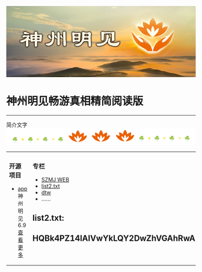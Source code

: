   
![N|Solid](https://github.com/szmj0/update/blob/main/extras/Icon-256.jpg)
# 神州明见畅游真相精简阅读版 	
---
简介文字
![N|Solid](https://github.com/szmj0/update/blob/main/extras/sjmj-fg.jpg)

<table align="center"><tr>
<td valign="top" width="33%" style="word-wrap: break-word;">

### 开源项目  
- [app](github.com/szmj0/update/blob/main/extras/szmj-v6.9.2024010901.apk)神州明见6.9	
[查看更多](github.com/szmj0/Publish)	 

	
</td>
<td valign="top" width="33%" style="word-wrap: break-word;">

### 专栏  
- [SZMJ WEB](github.com/szmj0/update/blob/main/extras/SZZD_PC/szmjweb.3.0.zip)
- [list2.txt](szzdmj.github.io/github-page-test/list2.txt)
- [dtw](j.mp/ddw2288)
- ……

	
**list2.txt:**      
---
HQBk4PZ14lAlVwYkLQY2DwZhVGAhRwAk4PBkVQY5DwZhVGAhRwAk4PBkVQYkVwY0HwY4VwZhHwZkjlAm4FZ0RwY0ZwY0RGZfVmZhpGBhRwAk4FZfHQAk4lAkRwYkLGZhRQYlRwYmtwYkLGZhRQYlxwYkNGZhRwAk4FZfRGZl4FA34FZ2RwYkjPB0VwYjRGZhRwAk4FZfLmZk4lA44PA3RwYkjvZkVwY5ZwYkZwZhRwAfxQBhNGAhRmZl4FZ2jPB0VwYmRGZhpwZl4FZ2jvZ14PBlVwYjLGZhRQYlDwYlRwZhHGZk4FB1jFB4RwYmZwYkDGZhNwZljPB4RwYltwY5VwZhLmZfpQBk4FA34lA04PAkRQY5xGZhVmZk4PBlVwY1VGZfVGAk4FAmVwYlZwY0RGZftQZk4lAl4FZ2RwY4RwZftmAk4FZ44PAm4FZfDGZk4FZ0VwY0ZwY0RGZfZGZk4FZ0VwY0ZwY0RGZ3c
---
	
</td>
</tr></table>
